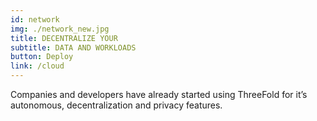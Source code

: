 ```yaml
---
id: network
img: ./network_new.jpg
title: DECENTRALIZE YOUR
subtitle: DATA AND WORKLOADS
button: Deploy
link: /cloud
---
```


Companies and developers have already started using ThreeFold for it’s autonomous, decentralization and privacy features.
